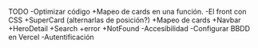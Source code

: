 TODO
-Optimizar código
    +Mapeo de cards en una función.
-El front con CSS
    +SuperCard (alternarlas de posición?)
    +Mapeo de cards
    +Navbar
    +HeroDetail
    +Search
    +error
    +NotFound
-Accesibilidad
-Configurar BBDD en Vercel
-Autentificación